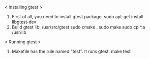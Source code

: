 < Installing gtest >
1. First of all, you need to install gtest package.
   sudo apt-get install libgtest-dev
2. Build gtest lib.
   /usr/src/gtest
   sudo cmake .
   sudo make
   sudo cp *.a /usr/lib

< Running gtest >
1. Makefile has the rule named "test". It runs gtest.
   make test
